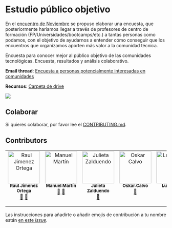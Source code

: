 # Estudio público objetivo

En el [encuentro de Noviembre](https://groups.google.com/g/community-builders-es/c/8VzTtVNP3RE) se propuso elaborar una encuesta, que posteriormente haríamos llegar a través de profesores de centro de formación (FP/Universidades/bootcamps/etc.) a tantas personas como podamos, con el objetivo de ayudarnos a entender cómo conseguir que los encuentros que organizamos aporten más valor a la comunidad técnica.

Encuesta para conocer mejor al público objetivo de las comunidades tecnológicas. Encuesta, resultados y análisis colaborativo.

**Email thread**: [Encuesta a personas potencialmente interesadas en comunidades](https://groups.google.com/g/community-builders-es/c/jxYLw61PrpA)

**Recursos**: [Carpeta de drive](https://drive.google.com/drive/folders/1pxBEXtl4vUjX3z6ZRNKdHxVOYzDI0KZ3?usp=sharing)

![](https://repository-images.githubusercontent.com/975680473/f446a7bb-72d9-4042-8d3b-d546e20253cc)

## Colaborar

Si quieres colaborar, por favor lee el [CONTRIBUTING.md](CONTRIBUTING.md).

## Contributors

<!-- ALL-CONTRIBUTORS-LIST:START - Do not remove or modify this section -->
<!-- prettier-ignore-start -->
<!-- markdownlint-disable -->
<table>
  <tbody>
    <tr>
      <td align="center" valign="top" width="14.28%"><a href="https://www.rauljimenez.info"><img src="https://avatars.githubusercontent.com/u/826965?v=4?s=100" width="100px;" alt="Raul Jimenez Ortega"/><br /><sub><b>Raul Jimenez Ortega</b></sub></a><br /><a href="#projectManagement-hhkaos" title="Project Management">📆</a> <a href="#doc-hhkaos" title="Documentation">📖</a></td>
      <td align="center" valign="top" width="14.28%"><a href="https://www.draxus.org/"><img src="https://avatars.githubusercontent.com/u/2436?v=4?s=100" width="100px;" alt="Manuel Martín"/><br /><sub><b>Manuel Martín</b></sub></a><br /><a href="#review-DraXus" title="Reviewed Pull Requests">👀</a> <a href="#doc-DraXus" title="Documentation">📖</a></td>
      <td align="center" valign="top" width="14.28%"><a href="https://www.mytechplan.com/"><img src="https://avatars.githubusercontent.com/u/98886279?v=4?s=100" width="100px;" alt="Julieta Zalduendo"/><br /><sub><b>Julieta Zalduendo</b></sub></a><br /><a href="#promotion-julietazalduendo" title="Promotion">📣</a></td>
      <td align="center" valign="top" width="14.28%"><a href="https://github.com/oskarcalvo"><img src="https://avatars.githubusercontent.com/u/85880?v=4?s=100" width="100px;" alt="Oskar Calvo"/><br /><sub><b>Oskar Calvo</b></sub></a><br /><a href="#ideas-oskarcalvo" title="Ideas, Planning, & Feedback">🤔</a></td>
      <td align="center" valign="top" width="14.28%"><a href="https://www.linkedin.com/in/mesa"><img src="https://avatars.githubusercontent.com/u/7116402?v=4?s=100" width="100px;" alt="Luis Mesa"/><br /><sub><b>Luis Mesa</b></sub></a><br /><a href="#ideas-luismesalas" title="Ideas, Planning, & Feedback">🤔</a></td>
      <td align="center" valign="top" width="14.28%"><a href="https://yisus82.github.io/"><img src="https://avatars.githubusercontent.com/u/7774855?v=4?s=100" width="100px;" alt="Jesús Ángel Pérez-Roca Fernández"/><br /><sub><b>Jesús Ángel Pérez-Roca Fernández</b></sub></a><br /><a href="#ideas-yisus82" title="Ideas, Planning, & Feedback">🤔</a></td>
      <td align="center" valign="top" width="14.28%"><a href="https://github.com/cldelgadop"><img src="https://avatars.githubusercontent.com/u/62181574?v=4?s=100" width="100px;" alt="Carmen Delgado"/><br /><sub><b>Carmen Delgado</b></sub></a><br /><a href="#review-cldelgadop" title="Reviewed Pull Requests">👀</a> <a href="#ideas-cldelgadop" title="Ideas, Planning, & Feedback">🤔</a></td>
    </tr>
  </tbody>
</table>

<!-- markdownlint-restore -->
<!-- prettier-ignore-end -->

<!-- ALL-CONTRIBUTORS-LIST:END -->

Las instrucciones para añadirte o añadir emojis de contribución a tu nombre están [en este *issue*](https://github.com/ComBuildersES/estudio-publico-objetivo/issues/3). 
